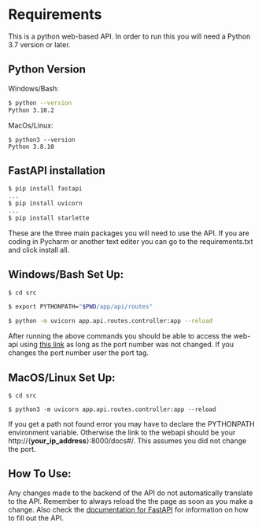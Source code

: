 # Requirements
This is a python web-based API. In order to run this you will need a Python 3.7 version or later.

## Python Version
Windows/Bash:
```bash
$ python --version
Python 3.10.2
```
MacOs/Linux:
```terminal
$ python3 --version
Python 3.8.10
```

## FastAPI installation
```bash
$ pip install fastapi
...
$ pip install uvicorn
...
$ pip install starlette
```
These are the three main packages you will need to use the API. If you are coding in Pycharm or another text editer you can go to the requirements.txt and click install all.

## Windows/Bash Set Up:
```bash
$ cd src

$ export PYTHONPATH="$PWD/app/api/routes"

$ python -m uvicorn app.api.routes.controller:app --reload
```

After running the above commands you should be able to access the web-api using [this link](http://localhost:8000/docs#/) as long as the port number was not changed. If you changes the port number user the port tag.

## MacOS/Linux Set Up:
```terminal
$ cd src

$ python3 -m uvicorn app.api.routes.controller:app --reload
```
If you get a path not found error you may have to declare the PYTHONPATH environment variable. Otherwise the link to the webapi should be your http://{<b>your_ip_address</b>}:8000/docs#/. This assumes you did not change the port.

## How To Use:
Any changes made to the backend of the API do not automatically translate to the API. Remember to always reload the the page as soon as you make a change. Also check the [documentation for FastAPI](https://fastapi.tiangolo.com/) for information on how to fill out the API.
